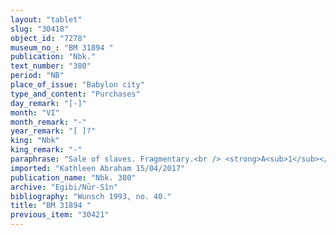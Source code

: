 ```yaml
---
layout: "tablet"
slug: "30418"
object_id: "7278"
museum_no_: "BM 31894 "
publication: "Nbk."
text_number: "380"
period: "NB"
place_of_issue: "Babylon city"
type_and_content: "Purchases"
day_remark: "[-]"
month: "VI"
month_remark: "-"
year_remark: "[ ]?"
king: "Nbk"
king_remark: "-"
paraphrase: "Sale of slaves. Fragmentary.<br /> <strong>A<sub>1</sub></strong> and <strong>A<sub>2</sub></strong>, of their own free will, sell <strong>C</strong> and a baby (<em>tul&ucirc;</em>, reconstr.), their slaves, to <strong>B</strong> at a <em>harīṣ-</em>price amounting to x+1 shekels of silver. Rest broken off. 4 witnesses (names broken off, only part of their geneaologies are extant) and the scribe.<br /> &nbsp;<br /> <strong>A<sub>1</sub></strong> = ...-atari; <strong>A<sub>2</sub></strong> = Nab&ucirc;-zēru-iddin/...-<em>ia</em>; <strong>B</strong> = Iddin-Marduk/Iqī&scaron;āya//Nūr-S&icirc;n; <strong>C</strong> = ...-dīnī-amur"
imported: "Kathleen Abraham 15/04/2017"
publication_name: "Nbk. 380"
archive: "Egibi/Nūr-Sîn"
bibliography: "Wunsch 1993, no. 40."
title: "BM 31894 "
previous_item: "30421"
---
```

